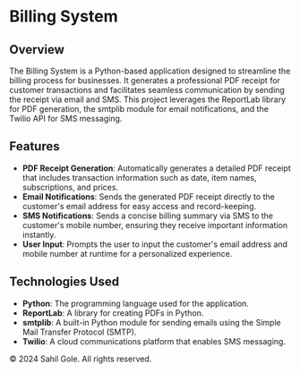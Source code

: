 # Billing System

## Overview
The Billing System is a Python-based application designed to streamline the billing process for businesses. It generates a professional PDF receipt for customer transactions and facilitates seamless communication by sending the receipt via email and SMS. This project leverages the ReportLab library for PDF generation, the smtplib module for email notifications, and the Twilio API for SMS messaging.

## Features
- **PDF Receipt Generation**: Automatically generates a detailed PDF receipt that includes transaction information such as date, item names, subscriptions, and prices.
- **Email Notifications**: Sends the generated PDF receipt directly to the customer's email address for easy access and record-keeping.
- **SMS Notifications**: Sends a concise billing summary via SMS to the customer's mobile number, ensuring they receive important information instantly.
- **User Input**: Prompts the user to input the customer's email address and mobile number at runtime for a personalized experience.

## Technologies Used
- **Python**: The programming language used for the application.
- **ReportLab**: A library for creating PDFs in Python.
- **smtplib**: A built-in Python module for sending emails using the Simple Mail Transfer Protocol (SMTP).
- **Twilio**: A cloud communications platform that enables SMS messaging.
  
© 2024 Sahil Gole. All rights reserved.

